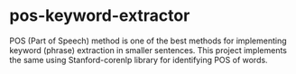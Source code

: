 # pos-keyword-extractor

POS (Part of Speech) method is one of the best methods for implementing keyword (phrase) extraction in smaller sentences. This project implements the same using Stanford-corenlp library for identifying POS of words.
